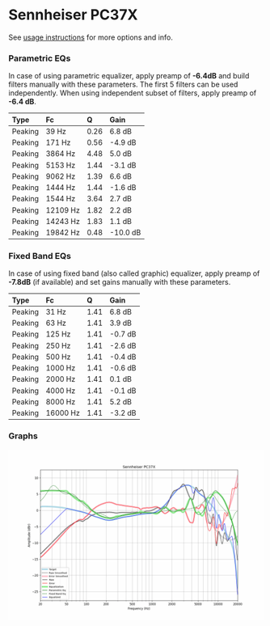 # Sennheiser PC37X
See [usage instructions](https://github.com/jaakkopasanen/AutoEq#usage) for more options and info.

### Parametric EQs
In case of using parametric equalizer, apply preamp of **-6.4dB** and build filters manually
with these parameters. The first 5 filters can be used independently.
When using independent subset of filters, apply preamp of **-6.4 dB**.

| Type    | Fc       |    Q | Gain     |
|:--------|:---------|:-----|:---------|
| Peaking | 39 Hz    | 0.26 | 6.8 dB   |
| Peaking | 171 Hz   | 0.56 | -4.9 dB  |
| Peaking | 3864 Hz  | 4.48 | 5.0 dB   |
| Peaking | 5153 Hz  | 1.44 | -3.1 dB  |
| Peaking | 9062 Hz  | 1.39 | 6.6 dB   |
| Peaking | 1444 Hz  | 1.44 | -1.6 dB  |
| Peaking | 1544 Hz  | 3.64 | 2.7 dB   |
| Peaking | 12109 Hz | 1.82 | 2.2 dB   |
| Peaking | 14243 Hz | 1.83 | 1.1 dB   |
| Peaking | 19842 Hz | 0.48 | -10.0 dB |

### Fixed Band EQs
In case of using fixed band (also called graphic) equalizer, apply preamp of **-7.8dB**
(if available) and set gains manually with these parameters.

| Type    | Fc       |    Q | Gain    |
|:--------|:---------|:-----|:--------|
| Peaking | 31 Hz    | 1.41 | 6.8 dB  |
| Peaking | 63 Hz    | 1.41 | 3.9 dB  |
| Peaking | 125 Hz   | 1.41 | -0.7 dB |
| Peaking | 250 Hz   | 1.41 | -2.6 dB |
| Peaking | 500 Hz   | 1.41 | -0.4 dB |
| Peaking | 1000 Hz  | 1.41 | -0.6 dB |
| Peaking | 2000 Hz  | 1.41 | 0.1 dB  |
| Peaking | 4000 Hz  | 1.41 | -0.1 dB |
| Peaking | 8000 Hz  | 1.41 | 5.2 dB  |
| Peaking | 16000 Hz | 1.41 | -3.2 dB |

### Graphs
![](./Sennheiser%20PC37X.png)